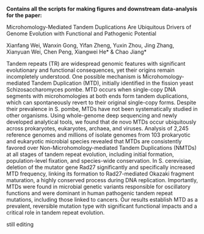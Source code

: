 **Contains all the scripts for making figures and downstream data-analysis for the paper:**

Microhomology-Mediated Tandem Duplications Are Ubiquitous Drivers of Genome Evolution with Functional and Pathogenic Potential

Xianfang Wei, Wanxin Gong, Yifan Zheng, Yuxin Zhou, Jing Zhang, Xianyuan Wei, Chen Peng, Xiangwei He* & Chao Jiang*

Tandem repeats (TR) are widespread genomic features with significant evolutionary and functional consequences, yet their origins remain incompletely understood. One possible mechanism is Microhomology-mediated Tandem Duplication (MTD), initially identified in the fission yeast Schizosaccharomyces pombe. MTD occurs when single-copy DNA segments with microhomologies at both ends form tandem duplications, which can spontaneously revert to their original single-copy forms. Despite their prevalence in S. pombe, MTDs have not been systematically studied in other organisms. Using whole-genome deep sequencing and newly developed analytical tools, we found that de novo MTDs occur ubiquitously across prokaryotes, eukaryotes, archaea, and viruses. Analysis of 2,245 reference genomes and millions of isolate genomes from 103 prokaryotic and eukaryotic microbial species revealed that MTDs are consistently favored over Non-Microhomology-mediated Tandem Duplications (NMTDs) at all stages of tandem repeat evolution, including initial formation, population-level fixation, and species-wide conservation. In S. cerevisiae, deletion of the mutator gene Rad27 significantly and specifically increased MTD frequency, linking its formation to Rad27-mediated Okazaki fragment maturation, a highly conserved process during DNA replication. Importantly, MTDs were found in microbial genetic variants responsible for oscillatory functions and were dominant in human pathogenic tandem repeat mutations, including those linked to cancers. Our results establish MTD as a prevalent, reversible mutation type with significant functional impacts and a critical role in tandem repeat evolution.


still editing
